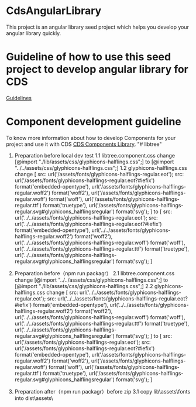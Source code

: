 # CdsAngularLibrary

This project is an angular library seed project which helps you develop your angular library quickly.

# Guideline of how to use this seed project to develop angular library for CDS 
[Guidelines](lib/README.md)

# Component development guideline

To know more information about how to develop Components for your project and use it with CDS  [CDS Components Library](https://uidesigner.accenture.com/gitlab/cds-core/Component-repositry/blob/master/README.md).
"# libtree" 

1. Preparation before local dev test
  1.1 libtree.component.css
    change 
      [@import "./lib/assets/css/glyphicons-halflings.css";] 
    to 
      [@import "../../assets/css/glyphicons-halflings.css";]
  1.2 glyphicons-halflings.css
    change 
      [
        src: url('/assets/fonts/glyphicons-halflings-regular.eot');
        src: url('/assets/fonts/glyphicons-halflings-regular.eot?#iefix') format('embedded-opentype'), 
        url('/assets/fonts/glyphicons-halflings-regular.woff2') format('woff2'), 
        url('/assets/fonts/glyphicons-halflings-regular.woff') format('woff'), 
        url('/assets/fonts/glyphicons-halflings-regular.ttf') format('truetype'), 
        url('/assets/fonts/glyphicons-halflings-regular.svg#glyphicons_halflingsregular') format('svg');
      ] 
    to 
      [
        src: url('../../assets/fonts/glyphicons-halflings-regular.eot');
        src: url('../../assets/fonts/glyphicons-halflings-regular.eot?#iefix') format('embedded-opentype'), 
        url('../../assets/fonts/glyphicons-halflings-regular.woff2') format('woff2'), 
        url('../../assets/fonts/glyphicons-halflings-regular.woff') format('woff'), 
        url('../../assets/fonts/glyphicons-halflings-regular.ttf') format('truetype'), 
        url('../../assets/fonts/glyphicons-halflings-regular.svg#glyphicons_halflingsregular') format('svg');
      ]

2. Preparation before（npm run packagr）
  2.1 libtree.component.css
    change 
      [@import "../../assets/css/glyphicons-halflings.css";]
    to 
      [@import "./lib/assets/css/glyphicons-halflings.css";] 
  2.2 glyphicons-halflings.css
    change 
       [
        src: url('../../assets/fonts/glyphicons-halflings-regular.eot');
        src: url('../../assets/fonts/glyphicons-halflings-regular.eot?#iefix') format('embedded-opentype'), 
        url('../../assets/fonts/glyphicons-halflings-regular.woff2') format('woff2'), 
        url('../../assets/fonts/glyphicons-halflings-regular.woff') format('woff'), 
        url('../../assets/fonts/glyphicons-halflings-regular.ttf') format('truetype'), 
        url('../../assets/fonts/glyphicons-halflings-regular.svg#glyphicons_halflingsregular') format('svg');
      ]
    to 
      [
        src: url('/assets/fonts/glyphicons-halflings-regular.eot');
        src: url('/assets/fonts/glyphicons-halflings-regular.eot?#iefix') format('embedded-opentype'), 
        url('/assets/fonts/glyphicons-halflings-regular.woff2') format('woff2'), 
        url('/assets/fonts/glyphicons-halflings-regular.woff') format('woff'), 
        url('/assets/fonts/glyphicons-halflings-regular.ttf') format('truetype'), 
        url('/assets/fonts/glyphicons-halflings-regular.svg#glyphicons_halflingsregular') format('svg');
      ]

3. Preparation after（npm run packagr）before zip
  3.1 copy lib\assets\fonts into dist\assets\
      
